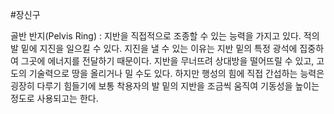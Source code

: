 #장신구 

골반 반지(Pelvis Ring) : 지반을 직접적으로 조종할 수 있는 능력을 가지고 있다. 적의 발 밑에 지진을 일으킬 수 있다. 지진을 낼 수 있는 이유는 지반 밑의 특정 광석에 집중하여 그곳에 에너지를 전달하기 때문이다. 지반을 무너뜨려 상대방을 떨어뜨릴 수 있고, 고도의 기술력으로 땅을 올리거나 밀 수도 있다. 하지만 행성의 힘에 직접 간섭하는 능력은 굉장히 다루기 힘들기에 보통 착용자의 발 밑의 지반을 조금씩 움직여 기동성을 높이는 정도로 사용되고는 한다. 